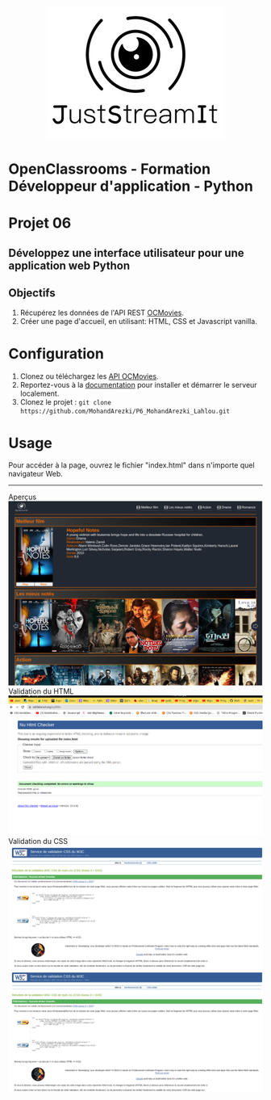 
<p align="center">
  <img src="ressources/logo_black.png">
</p>

# OpenClassrooms - Formation Développeur d'application - Python
# Projet 06
## Développez une interface utilisateur pour une application web Python

## Objectifs

 1. Récupérez les données de l'API REST [OCMovies](https://github.com/OpenClassrooms-Student-Center/OCMovies-API-EN-FR).
 2. Créer une page d'accueil, en utilisant: HTML, CSS et Javascript vanilla.

# Configuration

 1. Clonez ou téléchargez les [API OCMovies](https://github.com/OpenClassrooms-Student-Center/OCMovies-API-EN-FR).
 2. Reportez-vous à la [documentation](https://github.com/OpenClassrooms-Student-Center/OCMovies-API-EN-FR#option-2-installation-and-execution-without-pipenv-using-venv-and-pip ) pour installer et démarrer le serveur localement.
 3. Clonez le projet :
`git clone https://github.com/MohandArezki/P6_MohandArezki_Lahlou.git`

# Usage

Pour accéder à la page, ouvrez le fichier "index.html" dans n'importe quel navigateur Web.

---
Aperçus
![Aperçus de la page web](ressources/preview.png)
Validation du HTML
![Validation_du_code_html](ressources/index_html.png)
Validation du CSS
![Validation_du_code_css1](ressources/main_css.png)
![Validation_du_code_css2](ressources/style_css.png)

